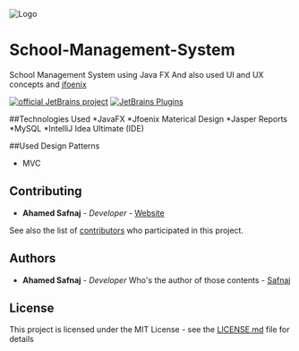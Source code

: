 ![Logo](https://github.com/Safnaj/School-Management-System/blob/master/src/sms/other/img/MainDashboard.jpg)

# School-Management-System
School Management System using Java FX
And also used UI and UX concepts and  [jfoenix](http://www.jfoenix.com/)

[![official JetBrains project](http://jb.gg/badges/official.svg)](https://confluence.jetbrains.com/display/ALL/JetBrains+on+GitHub)
[![JetBrains Plugins](https://img.shields.io/jetbrains/plugin/v/9630-a8translate.svg)](https://plugins.jetbrains.com/)

##Technologies Used
*JavaFX
*Jfoenix Materical Design
*Jasper Reports
*MySQL
*IntelliJ Idea Ultimate (IDE)

##Used Design Patterns
* MVC 

## Contributing

* **Ahamed Safnaj** - *Developer* - [Website](https://ahamedsafnaj.blogspot.com)

See also the list of [contributors](https://github.com/Safnaj/School-Management-System/graphs/contributors) who participated in this project.

## Authors

* **Ahamed Safnaj** - *Developer* Who's the author of those contents - [Safnaj](https://ahamedsafnaj.blogspot.com)

## License

This project is licensed under the MIT License - see the [LICENSE.md](https://github.com/Safnaj/School-Management-System/blob/master/LICENSE) file for details

